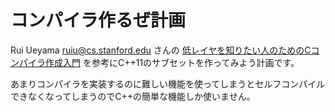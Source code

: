 # コンパイラ作るぜ計画

Rui Ueyama <ruiu@cs.stanford.edu> さんの [低レイヤを知りたい人のためのCコンパイラ作成入門](https://www.sigbus.info/compilerbook) を参考にC++11のサブセットを作ってみよう計画です。

あまりコンパイラを実装するのに難しい機能を使ってしまうとセルフコンパイルできなくなってしまうのでC++の簡単な機能しか使いません。

